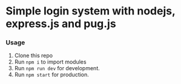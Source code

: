 # Simple login system with nodejs, express.js and pug.js

### Usage

1. Clone this repo
2. Run `npm i` to import modules
3. Run `npm run dev` for development.
4. Run `npm start` for production.
